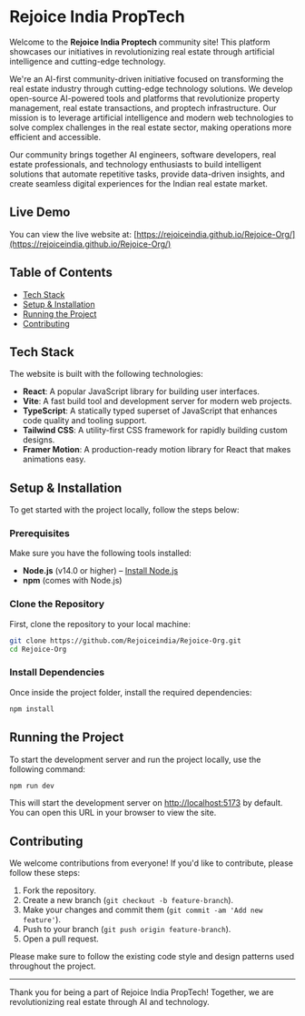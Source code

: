 # Rejoice India PropTech

Welcome to the **Rejoice India Proptech** community site! This platform showcases our initiatives in revolutionizing real estate through artificial intelligence and cutting-edge technology.

We're an AI-first community-driven initiative focused on transforming the real estate industry through cutting-edge technology solutions. We develop open-source AI-powered tools and platforms that revolutionize property management, real estate transactions, and proptech infrastructure. Our mission is to leverage artificial intelligence and modern web technologies to solve complex challenges in the real estate sector, making operations more efficient and accessible.

Our community brings together AI engineers, software developers, real estate professionals, and technology enthusiasts to build intelligent solutions that automate repetitive tasks, provide data-driven insights, and create seamless digital experiences for the Indian real estate market.

## Live Demo

You can view the live website at: [https://rejoiceindia.github.io/Rejoice-Org/](https://rejoiceindia.github.io/Rejoice-Org/)

## Table of Contents

- [Tech Stack](#tech-stack)
- [Setup & Installation](#setup--installation)
- [Running the Project](#running-the-project)
- [Contributing](#contributing)

## Tech Stack

The website is built with the following technologies:
- **React**: A popular JavaScript library for building user interfaces.
- **Vite**: A fast build tool and development server for modern web projects.
- **TypeScript**: A statically typed superset of JavaScript that enhances code quality and tooling support.
- **Tailwind CSS**: A utility-first CSS framework for rapidly building custom designs.
- **Framer Motion**: A production-ready motion library for React that makes animations easy.


## Setup & Installation

To get started with the project locally, follow the steps below:

### Prerequisites

Make sure you have the following tools installed:

- **Node.js** (v14.0 or higher) – [Install Node.js](https://nodejs.org/)
- **npm** (comes with Node.js)

### Clone the Repository

First, clone the repository to your local machine:

```bash
git clone https://github.com/Rejoiceindia/Rejoice-Org.git
cd Rejoice-Org
```

### Install Dependencies

Once inside the project folder, install the required dependencies:

```bash
npm install
```

## Running the Project

To start the development server and run the project locally, use the following command:

```bash
npm run dev
```

This will start the development server on [http://localhost:5173](http://localhost:5173) by default. You can open this URL in your browser to view the site.

## Contributing

We welcome contributions from everyone! If you'd like to contribute, please follow these steps:

1. Fork the repository.
2. Create a new branch (`git checkout -b feature-branch`).
3. Make your changes and commit them (`git commit -am 'Add new feature'`).
4. Push to your branch (`git push origin feature-branch`).
5. Open a pull request.

Please make sure to follow the existing code style and design patterns used throughout the project.

---

Thank you for being a part of Rejoice India PropTech! Together, we are revolutionizing real estate through AI and technology.
